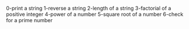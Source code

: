 0-print a string
1-reverse a string
2-length of a string
3-factorial of a positive integer
4-power of a number
5-square root of a number
6-check for a prime number
